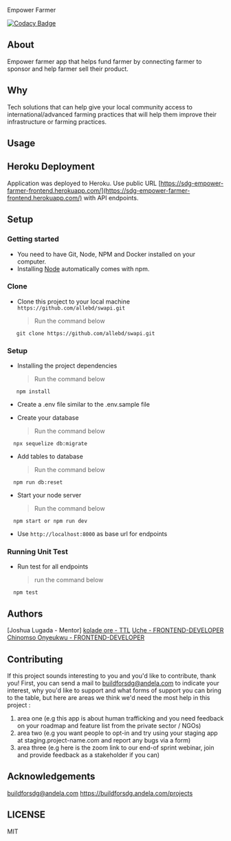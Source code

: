 Empower Farmer

[![Codacy Badge](https://api.codacy.com/project/badge/Grade/f4f54e902f3c40daa2b3ab0b77a65da0)](https://app.codacy.com/gh/BuildForSDG/Team-037-Product/dashboard)

## About

Empower farmer app that helps fund farmer by connecting farmer to sponsor and help farmer sell their product.

## Why
Tech solutions that can help give your local community access to international/advanced farming practices that will help them improve their infrastructure or farming practices.

## Usage

## Heroku Deployment

Application was deployed to Heroku. Use public URL [https://sdg-empower-farmer-frontend.herokuapp.com/](https://sdg-empower-farmer-frontend.herokuapp.com/) with API endpoints.

## Setup

### Getting started

* You need to have Git, Node, NPM and Docker installed on your computer.
* Installing [Node](node) automatically comes with npm.

### Clone

* Clone this project to your local machine `https://github.com/allebd/swapi.git`
  > Run the command below

```shell
   git clone https://github.com/allebd/swapi.git
```

### Setup

* Installing the project dependencies
  > Run the command below

```shell
   npm install
```

* Create a .env file similar to the .env.sample file

* Create your database
  > Run the command below

```shell
  npx sequelize db:migrate
```

* Add tables to database
  > Run the command below

```shell
  npm run db:reset
```

* Start your node server
  > Run the command below

```shell
  npm start or npm run dev
```

* Use `http://localhost:8000` as base url for endpoints


### Running Unit Test

* Run test for all endpoints
  > run the command below
  
```shell
  npm test
```
## Authors

[Joshua Lugada - Mentor]
[kolade ore - TTL](https://github.com/koladeore)
[Uche - FRONTEND-DEVELOPER](https://github.com/teezyfortune)
[Chinomso Onyeukwu - FRONTEND-DEVELOPER](https://github.com/2besweet)


## Contributing
If this project sounds interesting to you and you'd like to contribute, thank you!
First, you can send a mail to buildforsdg@andela.com to indicate your interest, why you'd like to support and what forms of support you can bring to the table, but here are areas we think we'd need the most help in this project :
1.  area one (e.g this app is about human trafficking and you need feedback on your roadmap and feature list from the private sector / NGOs)
2.  area two (e.g you want people to opt-in and try using your staging app at staging.project-name.com and report any bugs via a form)
3.  area three (e.g here is the zoom link to our end-of sprint webinar, join and provide feedback as a stakeholder if you can)

## Acknowledgements

buildforsdg@andela.com
https://buildforsdg.andela.com/projects


## LICENSE
MIT

